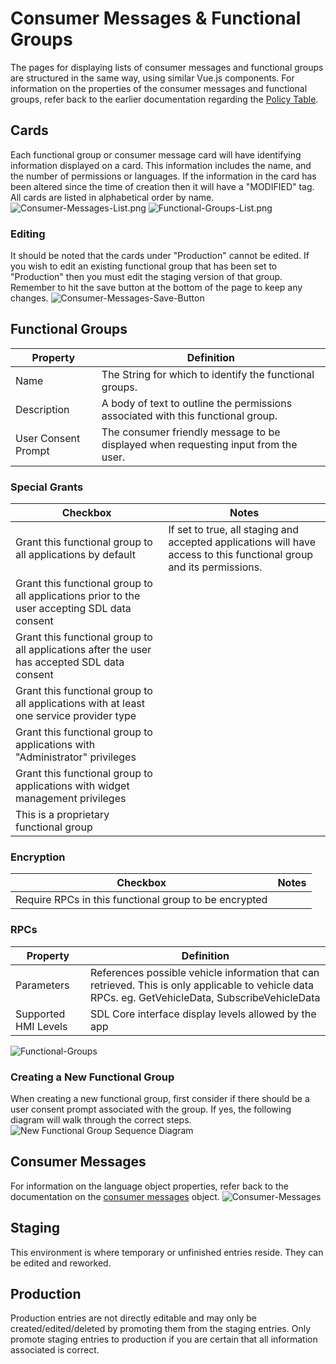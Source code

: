 # Consumer Messages & Functional Groups
The pages for displaying lists of consumer messages and functional groups are structured in the same way, using similar Vue.js components. For information on the properties of the consumer messages and functional groups, refer back to the earlier documentation regarding the [Policy Table](../../api-reference-documentation/policy-table/overview/).

## Cards
Each functional group or consumer message card will have identifying information displayed on a card. This information includes the name, and the number of permissions or languages. If the information in the card has been altered since the time of creation then it will have a "MODIFIED" tag. All cards are listed in alphabetical order by name.
![Consumer-Messages-List.png](./assets/Consumer-Messages-List.png)
![Functional-Groups-List.png](./assets/Functional-Groups-List.png)

### Editing
It should be noted that the cards under "Production" cannot be edited. If you wish to edit an existing functional group that has been set to "Production" then you must edit the staging version of that group. Remember to hit the save button at the bottom of the page to keep any changes.
![Consumer-Messages-Save-Button](./assets/Consumer-Messages-Save-Button.png) 

## Functional Groups
| Property | Definition |
|----------|---------|
| Name | The String for which to identify the functional groups. |
| Description | A body of text to outline the permissions associated with this functional group. |
| User Consent Prompt | The consumer friendly message to be displayed when requesting input from the user. |

### Special Grants
| Checkbox | Notes |
|----------|---------|
| Grant this functional group to all applications by default  | If set to true, all staging and accepted applications will have access to this functional group and its permissions. |
| Grant this functional group to all applications prior to the user accepting SDL data consent  |  |
| Grant this functional group to all applications after the user has accepted SDL data consent  |  |
| Grant this functional group to all applications with at least one service provider type  |  |
| Grant this functional group to applications with "Administrator" privileges  |  |
| Grant this functional group to applications with widget management privileges  |  |
| This is a proprietary functional group  |  |

### Encryption
| Checkbox | Notes |
|----------|---------|
| Require RPCs in this functional group to be encrypted   |  |

### RPCs
| Property | Definition |
|----------|---------|
| Parameters | References possible vehicle information that can retrieved. This is only applicable to vehicle data RPCs. eg. GetVehicleData, SubscribeVehicleData |
| Supported HMI Levels | SDL Core interface display levels allowed by the app |

![Functional-Groups](./assets/Functional-Groups.png)

### Creating a New Functional Group
When creating a new functional group, first consider if there should be a user consent prompt associated with the group. If yes, the following diagram will walk through the correct steps.
![New Functional Group Sequence Diagram](./assets/functional_group_flowchart.jpg)

## Consumer Messages
For information on the language object properties, refer back to the documentation on the <a href="/docs/sdl-server/master/policy-table/consumer-friendly-messages/">consumer messages</a> object.
![Consumer-Messages](./assets/Consumer-Messages.png)

## Staging 
This environment is where temporary or unfinished entries reside. They can be edited and reworked.

## Production
Production entries are not directly editable and may only be created/edited/deleted by promoting them from the staging entries. Only promote staging entries to production if you are certain that all information associated is correct.